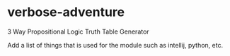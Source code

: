 # verbose-adventure
3 Way Propositional Logic Truth Table Generator

Add a list of things that is used for the module such as intellij, python, etc. 
